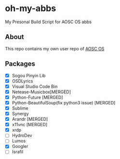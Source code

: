 # oh-my-abbs
My Presonal Build Script for AOSC OS abbs

## About
This repo contains my own user repo of [AOSC OS](https://aosc.io)

## Packages
- [x] Sogou Pinyin Lib
- [x] OSDLyrics 
- [x] Visual Studio Code Bin
- [x] Netease-Musicbox[MERGED]
- [x] Python-Future [MERGED]
- [x] Python-BeautifulSoup(fix python3 issue) [MERGED]
- [x] Sublime
- [x] Synergy
- [x] Arandr [MERGED]
- [x] x11vnc [MERGED]
- [x] xrdp
- [ ] HydroDev
- [ ] Lumos
- [x] Googler
- [ ] Israfil
